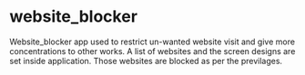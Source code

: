 # website_blocker
Website_blocker app used to restrict un-wanted website visit and give more concentrations to other works. A list of websites and the screen designs are set inside application. Those websites are blocked as per the previlages.
